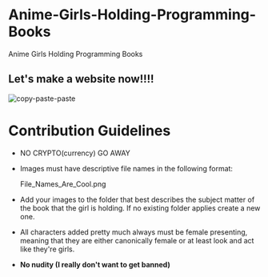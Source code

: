 # Anime-Girls-Holding-Programming-Books
Anime Girls Holding Programming Books

## Let's make a website now!!!!

![copy-paste-paste](https://user-images.githubusercontent.com/3136026/169684110-01e7be40-e13a-494e-9b71-0528a6cc8995.gif)

# Contribution Guidelines

* NO CRYPTO(currency) GO AWAY

* Images must have descriptive file names in the following format:

    File_Names_Are_Cool.png

* Add your images to the folder that best describes the subject matter of the book that the girl is holding. If no existing folder applies create a new one.

* All characters added pretty much always must be female presenting, meaning that they are either canonically female or at least look and act like they're girls. 
    
* __No nudity (I really don't want to get banned)__
    

